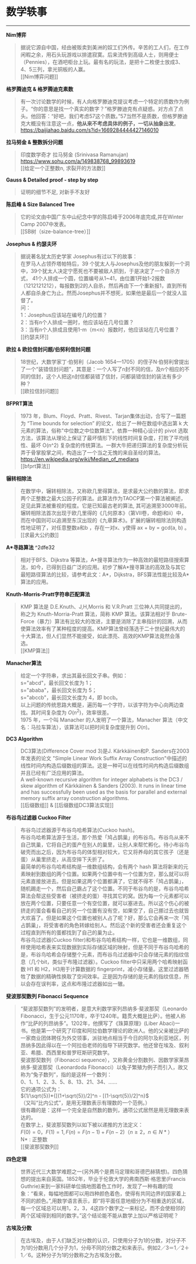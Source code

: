 # 数学轶事
---

**Nim博弈**
>据说它源自中国，经由被贩卖到美洲的奴工们外传。辛苦的工人们，在工作闲暇之余，用石头玩游戏以排遣寂寞。后来流传到高级人士，则用便士（Pennies），在酒吧柜台上玩。最有名的玩法，是把十二枚便士放成3、4、5三列，拿光铜板的人赢。  
>[[Nim博弈问题]]  


**格罗腾迪克 & 格罗腾迪克素数**
>有一次讨论数学的时候，有人向格罗滕迪克提议考虑一个特定的质数作为例子。“你的意思是找一个真实的数字？”格罗滕迪克有点疑惑。对方点了点头。他回答：“好吧，我们考虑57这个质数。”57当然不是质数，但格罗滕迪克大概没有注意这一点，**他从来不考虑具体的例子，一切从抽象出发**。  
>https://baijiahao.baidu.com/s?id=1669284444427146010


**拉马努金 & 整数拆分问题**
> 印度数学奇才 拉马努金 (Srinivasa Ramanujan)
> https://www.sohu.com/a/149838768_99893619  
[[给定一个正整数n, 求裂开的方法数]]

**Gauss & Detailed proof - step by step**
>证明的细节不足, 对新手不友好

<div STYLE="page-break-after: always;"></div>  

**陈启峰 & Size Balanced Tree**
>它的论文由中国广东中山纪念中学的陈启峰于2006年底完成,并在Winter Camp 2007中发表。  
[[SB树（size-balance-tree）]]


**Josephus & 约瑟夫环**
>据说著名犹太历史学家 Josephus有过以下的故事：   
在罗马人占领乔塔帕特后，39 个犹太人与Josephus及他的朋友躲到一个洞中，39个犹太人决定宁愿死也不要被敌人抓到，于是决定了一个自杀方式，
41个人排成一个圆，位置编号从1~41，由位置1开始1-2报数（1212121212），每报数到2的人自杀，然后再由下一个重新报1，直到所有人都自杀身亡为止。然而Josephus并不想死，如果他是最后一个就没人监督了。   
问：   
1：Josephus应该站在编号几的位置？   
2：当有n个人排成一圈时，他应该站在几号位置？   
3：当有n个人排成且使用1-m（m<n）报数时，他应该站在几号位置？   
 [[约瑟夫环]]


**欧拉 & 欧拉信封问题/伯努利信封问题**
> 18世纪，大数学家丁·伯努利（Jacob 1654—1705）的侄子N·伯努利曾提出了一个“装错信封问题”，其意是：一个人写了n封不同的信，及n个相应的不同的信封，这个人把这n封信都装错了信封，问都装错信封的装法有多少种？   
> [[欧拉信封问题]]


**BFPRT算法**
>  1973 年，Blum、Floyd、Pratt、Rivest、Tarjan集体出动，合写了一篇题为 “Time bounds for selection” 的论文，给出了一种在数组中选出第 k 大元素的算法，俗称"中位数之中位数算法"。依靠一种精心设计的 pivot 选取方法，该算法从理论上保证了最坏情形下的线性时间复杂度，打败了平均线性、最坏 O(n^2) 复杂度的传统算法。一群大牛把递归算法的复杂度分析玩弄于骨掌股掌之间，构造出了一个当之无愧的来自圣经的算法。   
https://en.wikipedia.org/wiki/Median_of_medians     
>  [[bfprt算法]]  
<div STYLE="page-break-after: always;"></div>  


**辗转相除法**
>在数学中，辗转相除法，又称欧几里得算法，是求最大公约数的算法，即求两个正整数之最大公因子的算法。此算法作为TAOCP第一个算法被阐述，足见此算法被重视的程度。它是已知最古老的算法, 其可追溯至3000年前。辗转相除法首次出现于欧几里得的《几何原本》（第VII卷，命题i和ii）中，而在中国则可以追溯至东汉出现的《九章算术》。扩展的辗转相除法则构造性地证明了，对任意整数a和b ，存在一对x、y使得 ax + by = gcd(a, b) 。  
>[[求最大公约数]]


**A*寻路算法** ^2dfe32
> 相对于BFS、Dijkstra 等算法，A\*搜寻算法作为一种高效的最短路径搜索算法，如今，已得到日益广泛的应用。初步了解A\*搜寻算法的高效及与其它最短路径算法的比较，请参考此文：A\*，Dijkstra，BFS算法性能比较及A\*算法的应用。


**Knuth-Morris-Pratt字符串匹配算法**
>KMP 算法是 D.E.Knuth、J,H,Morris 和 V.R.Pratt 三位神人共同提出的，称之为 Knuth-Morria-Pratt 算法，简称 KMP 算法。该算法相对于 Brute-Force（暴力）算法有比较大的改进，主要是消除了主串指针的回溯，从而使算法效率有了某种程度的提高。KMP算法曾经落选于二十世纪最伟大的十大算法，但人们显然不能接受，如此漂亮、高效的KMP算法竟然会落选。   
>[[KMP算法]]

**Manacher算法**
>给定一个字符串，求出其最长回文子串。例如：   
s="abcd"，最长回文长度为 1；   
s="ababa"，最长回文长度为 5；   
s="abccb"，最长回文长度为 4，即 bccb。   
以上问题的传统思路大概是，遍历每一个字符，以该字符为中心向两边查找。其时间复杂度为 $O(n^2)$，效率很差。   
1975 年，一个叫 Manacher 的人发明了一个算法，Manacher 算法（中文名：马拉车算法），该算法可以把时间复杂度提升到 $O(n)$。

**DC3 Algorithm**
> DC3算法(Difference Cover mod 3)是J. Kärkkäinen和P. Sanders在2003年发表的论文 "Simple Linear Work Suffix Array Construction"中描述的线性时间内构造后缀数组的算法。这是一种可以在线性时间内构造后缀数组并且已经有广泛应用的算法。   
> A well-known recursive algorithm for integer alphabets is the DC3 / skew algorithm of Kärkkäinen & Sanders (2003). It runs in linear time and has successfully been used as the basis for parallel and external memory suffix array construction algorithms.  
> [[后缀数组]] & [[后缀数组DC3算法实现]]  


<div STYLE="page-break-after: always;"></div>  

**布谷鸟过滤器 Cuckoo Filter**
>布谷鸟过滤器源于布谷鸟哈希算法(Cuckoo hash)。  
>布谷鸟哈希算法源于生活，那个热爱「鸠占鹊巢」的布谷鸟。布谷鸟从来不自己筑巢，它将自己的蛋产在别人的巢里，让别人来帮忙孵化。待小布谷鸟破壳而出之后，因为布谷鸟的体型相对较大，它又将养母的其它孩子（还是蛋）从巢里挤走，从高空摔下夭折了。   
>最简单的布谷鸟哈希结构是一维数组结构，会有两个 hash 算法将新来的元素映射到数组的两个位置。如果两个位置中有一个位置为空，那么就可以将元素直接放进去。但是如果这两个位置都满了，它就不得不「鸠占鹊巢」，随机踢走一个，然后自己霸占了这个位置。不同于布谷鸟的是，布谷鸟哈希算法会帮这些受害者（被挤走的蛋）寻找其它的窝。因为每一个元素都可以放在两个位置，只要任意一个有空位置，就可以塞进去。所以这个伤心的被挤走的蛋会看看自己的另一个位置有没有空，如果空了，自己挪过去也就皆大欢喜了。但是如果这个位置也被别人占了呢？好，那么它会再来一次「鸠占鹊巢」，将受害者的角色转嫁给别人。然后这个新的受害者还会重复这个过程直到所有的蛋都找到了自己的巢为止。  
>布谷鸟过滤器(Cuckoo filter)和布谷鸟哈希结构一样，它也是一维数组，同样使用哈希表来实现数据到实际存储区域的映射，但是不同于布谷鸟哈希的是，布谷鸟哈希会存储整个元素，而布谷鸟过滤器中只会存储元素的指纹信息（几个bit，类似于布隆过滤器）。Cuckoo filter中只采用两个哈希映射函数 H1 和 H2，H3用于计算数据的 fingerprint，减小存储量。这里过滤器牺牲了数据的精确性换取了空间效率。正是因为存储的是元素的指纹信息，所以会存在误判率，这点和布隆过滤器如出一辙。


**斐波那契数列 Fibonacci Sequence**
>“斐波那契数列”的发明者，是意大利数学家列昂纳多·斐波那契（Leonardo Fibonacci，生于公元1170年，卒于1240年。籍贯大概是比萨）。他被人称作“比萨的列昂纳多”。1202年，他撰写了《珠算原理》(Liber Abaci)一书。他是第一个研究了印度和阿拉伯数学理论的欧洲人。他的父亲被比萨的一家商业团体聘任为外交领事，派驻地点相当于今日的阿尔及利亚地区，列昂纳多因此得以在一个阿拉伯老师的指导下研究数学。他还曾在埃及、叙利亚、希腊、西西里和普罗旺斯研究数学。    
>斐波那契数列（Fibonacci sequence），又称黄金分割数列、因数学家莱昂纳多·斐波那契（Leonardoda Fibonacci）以兔子繁殖为例子而引入，故又称为“兔子数列”，指的是这样一个数列：  
>0、1、1、2、3、5、8、13、21、34、……    
  它的通项公式为：   
  $(1/\sqrt{5})*{[(1+\sqrt{5})/2]^n - [(1-\sqrt{5})/2]^n}$   
  （又叫“比内公式”，是用无理数表示有理数的一个范例。）  
很有趣的是：这样一个完全是自然数的数列，通项公式居然是用无理数来表达的。   
>在数学上，斐波那契数列以如下被以递推的方法定义：  
>$F(0)=0，F(1)=1, F(n)=F(n - 1)+F(n - 2)（n ≥ 2，n ∈ N*）$   
>N* : 正整数    
>[[斐波那契数列]]



<div STYLE="page-break-after: always;"></div>  

**四色定理**
>世界近代三大数学难题之一(另外两个是费马定理和哥德巴赫猜想)。四色猜想的提出来自英国。1852年，毕业于伦敦大学的弗南西斯·格思里(Francis Guthrie)来到一家科研单位搞地图着色工作时，发现了一种有趣的现象：“看来，每幅地图都可以用四种颜色着色，使得有共同边界的国家着上不同的颜色。”,用数学语言表示，即“将平面任意地细分为不相重迭的区域，每一个区域总可以用1，2，3，4这四个数字之一来标记，而不会使相邻的两个区域得到相同的数字。”这个结论能不能从数学上加以严格证明呢？


**古埃及分数**
>在古埃及，由于人们缺乏对分数的认识，只使用分子为1的分数，对分子不为1的分数用几个分子为1，分母不同的分数之和来表示。例如2／3＝1／2＋1／6。这种分子为1的分数称之为古埃及分数。


